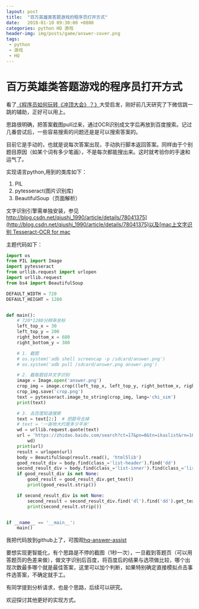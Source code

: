 ```yaml
---
layout: post
title:  "百万英雄类答题游戏的程序员打开方式"
date:   2018-01-10 09:30:00 +0800
categories: python HQ 游戏 
header-img: img/posts/game/answer-cover.png
tags:
 - python
 - 游戏
 - HQ
---
```


# 百万英雄类答题游戏的程序员打开方式

看了[《程序员如何玩转《冲顶大会》？》](https://juejin.im/post/5a52f59f51882573520d3dc6)大受启发，刚好前几天研究了下微信跳一跳的辅助，正好可以用上。

思路很明确，把答案截图pull过来，通过OCR识别成文字后再放到百度搜索。记过几番尝试后，一些容易搜索的问题还是是可以搜索答案的。

目前它是手动的，也就是说每次答案出现，手动执行脚本返回答案。同样由于个别题目原因（如某个词有多少笔画），不是每次都能搜出来。这时就考验你的手速和运气了。



实现语言python,用到的类库如下：

1. PIL
2. pytesseract(图片识别库)
3. BeautifulSoup（页面解析）

文字识别引擎需单独安装，参见[http://blog.csdn.net/qiushi_1990/article/details/78041375](http://blog.csdn.net/qiushi_1990/article/details/78041375)以及[mac上文字识别 Tesseract-OCR for mac](http://blog.csdn.net/u010670689/article/details/78374623)


主题代码如下：

```python
import os
from PIL import Image
import pytesseract
from urllib.request import urlopen
import urllib.request
from bs4 import BeautifulSoup

DEFAULT_WIDTH = 720
DEFAULT_HEIGHT = 1280


def main():
    # 720*1280分辨率坐标
    left_top_x = 30
    left_top_y = 200
    right_bottom_x = 680
    right_bottom_y = 380

    # 1. 截图
    # os.system('adb shell screencap -p /sdcard/answer.png')
    # os.system('adb pull /sdcard/answer.png answer.png')

    # 2. 截取题目并文字识别
    image = Image.open('answer.png')
    crop_img = image.crop((left_top_x, left_top_y, right_bottom_x, right_bottom_y))
    crop_img.save('crop.png')
    text = pytesseract.image_to_string(crop_img, lang='chi_sim')
    print(text)

    # 3. 去百度知道搜索
    text = text[2:]  # 把题号去掉
    # text = '一亩地大约是多少平米'
    wd = urllib.request.quote(text)
    url = 'https://zhidao.baidu.com/search?ct=17&pn=0&tn=ikaslist&rn=10&fr=wwwt&word={}'.format(
        wd)
    print(url)
    result = urlopen(url)
    body = BeautifulSoup(result.read(), 'html5lib')
    good_result_div = body.find(class_='list-header').find('dd')
    second_result_div = body.find(class_='list-inner').find(class_='list')
    if good_result_div is not None:
        good_result = good_result_div.get_text()
        print(good_result.strip())

    if second_result_div is not None:
        second_result = second_result_div.find('dl').find('dd').get_text()
        print(second_result.strip())


if __name__ == '__main__':
    main()

```


我把代码放到github上了，可围观[hq-answer-assist](https://github.com/wangtonghe/hq-answer-assist)

要想实现更智能化，有个思路是不停的截图（1秒一次），一旦截到答题页（可以用答题页的色差来做），做文字识别后百度，将百度后的结果与选项做比较，哪个出现次数最多哪个就是最佳答案，这里可以加个判断，如果特别确定直接模拟点击事件选答案，不确定就手工。

有同学提到分析请求，也是个思路，后续可以研究。

欢迎探讨其他更好的实现方式。

